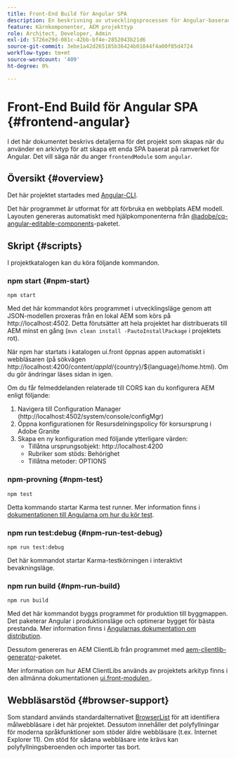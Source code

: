 ```yaml
---
title: Front-End Build för Angular SPA
description: En beskrivning av utvecklingsprocessen för Angular-baserade SPA
feature: Kärnkomponenter, AEM projekttyp
role: Architect, Developer, Admin
exl-id: 5726e29d-081c-42bb-bf4e-2852043b21d6
source-git-commit: 3ebe1a42d265185b36424b01844f4a00f05d4724
workflow-type: tm+mt
source-wordcount: '409'
ht-degree: 0%

---
```


# Front-End Build för Angular SPA {#frontend-angular}

I det här dokumentet beskrivs detaljerna för det projekt som skapas när du använder en arkivtyp för att skapa ett enda SPA baserat på ramverket för Angular. Det vill säga när du anger `frontendModule` som `angular`.

## Översikt {#overview}

Det här projektet startades med [Angular-CLI](https://github.com/angular/angular-cli).

Det här programmet är utformat för att förbruka en webbplats AEM modell. Layouten genereras automatiskt med hjälpkomponenterna från [@adobe/cq-angular-editable-components](https://www.npmjs.com/package/@adobe/cq-angular-editable-components)-paketet.

## Skript {#scripts}

I projektkatalogen kan du köra följande kommandon.

### npm start {#npm-start}

```
npm start
```

Med det här kommandot körs programmet i utvecklingsläge genom att JSON-modellen proxeras från en lokal AEM som körs på http://localhost:4502. Detta förutsätter att hela projektet har distribuerats till AEM minst en gång (`mvn clean install -PautoInstallPackage` i projektets rot).

När npm har startats i katalogen ui.front öppnas appen automatiskt i webbläsaren (på sökvägen http://localhost:4200/content/${appId}/${country}/${language}/home.html). Om du gör ändringar läses sidan in igen.

Om du får felmeddelanden relaterade till CORS kan du konfigurera AEM enligt följande:

1. Navigera till Configuration Manager (http://localhost:4502/system/console/configMgr)
1. Öppna konfigurationen för Resursdelningspolicy för korsursprung i Adobe Granite
1. Skapa en ny konfiguration med följande ytterligare värden:
   * Tillåtna ursprungsobjekt: http://localhost:4200
   * Rubriker som stöds: Behörighet
   * Tillåtna metoder: OPTIONS

### npm-provning {#npm-test}

```shell
npm test
```

Detta kommando startar Karma test runner. Mer information finns i [dokumentationen till Angularna om hur du kör test](https://angular.io/guide/testing).

### npm run test:debug {#npm-run-test-debug}

```shell
npm run test:debug
```

Det här kommandot startar Karma-testkörningen i interaktivt bevakningsläge.

### npm run build {#npm-run-build}

```shell
npm run build
```

Med det här kommandot byggs programmet för produktion till byggmappen. Det paketerar Angular i produktionsläge och optimerar bygget för bästa prestanda. Mer information finns i [Angularnas dokumentation om distribution](https://angular.io/guide/deployment).

Dessutom genereras en AEM ClientLib från programmet med [aem-clientlib-generator](https://github.com/wcm-io-frontend/aem-clientlib-generator)-paketet.

Mer information om hur AEM ClientLibs används av projektets arkityp finns i den allmänna dokumentationen [ui.front-modulen ](uifrontend.md#clientlibs).

## Webbläsarstöd {#browser-support}

Som standard används standardalternativet [BrowserList](https://github.com/browserslist/browserslist) för att identifiera målwebbläsare i det här projektet. Dessutom innehåller det polyfyllningar för moderna språkfunktioner som stöder äldre webbläsare (t.ex. Internet Explorer 11). Om stöd för sådana webbläsare inte krävs kan polyfyllningsberoenden och importer tas bort.
